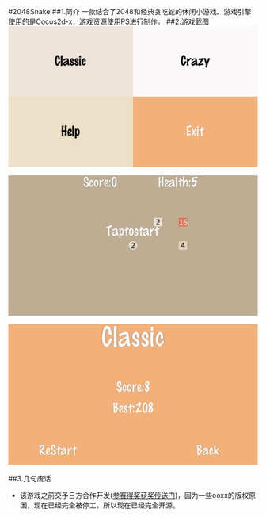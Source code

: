 #2048Snake
##1.简介<a name="dot"/>
一款结合了2048和经典贪吃蛇的休闲小游戏。游戏引擎使用的是Cocos2d-x，游戏资源使用PS进行制作。
##2.游戏截图
<a name="pic"/>
![](https://github.com/Tezika/ImageCache/blob/master/2048Snake/p2.png)  


![](https://github.com/Tezika/ImageCache/blob/master/2048Snake/p1.png)


![](https://github.com/Tezika/ImageCache/blob/master/2048Snake/p3.png)

##3.几句废话<a name="link"/>
* 该游戏之前交予日方合作开发([参赛得奖获奖传送门](http://game.cdcass.org.cn/nameList.html))，因为一些ooxx的版权原因，现在已经完全被停工，所以现在已经完全开源。
